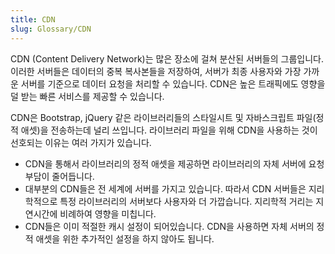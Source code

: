 ```yaml
---
title: CDN
slug: Glossary/CDN
---
```


CDN (Content Delivery Network)는 많은 장소에 걸쳐 분산된 서버들의 그룹입니다. 이러한 서버들은 데이터의 중복 복사본들을 저장하여, 서버가 최종 사용자와 가장 가까운 서버를 기준으로 데이터 요청을 처리할 수 있습니다. CDN은 높은 트래픽에도 영향을 덜 받는 빠른 서비스를 제공할 수 있습니다.

CDN은 Bootstrap, jQuery 같은 라이브러리들의 스타일시트 및 자바스크립트 파일(정적 애셋)을 전송하는데 널리 쓰입니다. 라이브러리 파일을 위해 CDN을 사용하는 것이 선호되는 이유는 여러 가지가 있습니다.

- CDN을 통해서 라이브러리의 정적 애셋을 제공하면 라이브러리의 자체 서버에 요청 부담이 줄어듭니다.
- 대부분의 CDN들은 전 세계에 서버를 가지고 있습니다. 따라서 CDN 서버들은 지리학적으로 특정 라이브러리의 서버보다 사용자와 더 가깝습니다. 지리학적 거리는 지연시간에 비례하여 영향을 미칩니다.
- CDN들은 이미 적절한 캐시 설정이 되어있습니다. CDN을 사용하면 자체 서버의 정적 애셋을 위한 추가적인 설정을 하지 않아도 됩니다.
